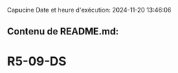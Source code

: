 Capucine
Date et heure d'exécution: 2024-11-20 13:46:06

Contenu de README.md:
---------------------
# R5-09-DS